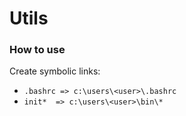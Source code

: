 # Utils

### How to use 
Create symbolic links:
- `.bashrc => c:\users\<user>\.bashrc`
- `init*  => c:\users\<user>\bin\*`

